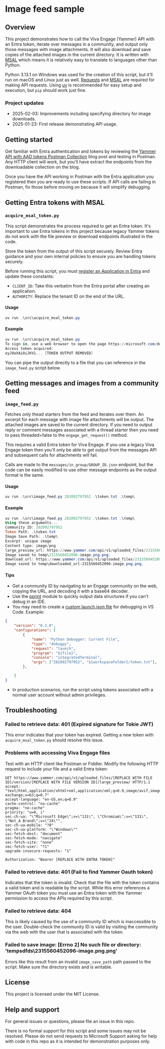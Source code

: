 # Image feed sample

## Overview
This project demonstrates how to call the Viva Engage (Yammer) API with an Entra token, iterate over messages in a community, and output only those messages with image attachments. It will also download and save copies of the attached images in the current directory. It is written with [MSAL](https://learn.microsoft.com/en-us/entra/identity-platform/msal-overview) which means it is relatively easy to translate to languages other than Python.

Python 3.13.1 on Windows was used for the creation of this script, but it'll run on macOS and Linux just as well. [Requests](https://pypi.org/project/requests/) and [MSAL](https://pypi.org/project/msal/) are required for making API requests. Using [uv](https://docs.astral.sh/uv/) is recommended for easy setup and execution, but ```pip``` should work just fine.

### Project updates
- 2025-02-03: Improvements including specifying directory for image downloads.
- 2025-01-23: First release demonstrating API usage.


## Getting started

Get familiar with Entra authentication and tokens by reviewing the [Yammer API with AAD tokens Postman Collection](https://techcommunity.microsoft.com/blog/viva_engage_blog/yammer-api-with-aad-tokens-postman-collection/857923) blog post and testing in Postman. Any HTTP client will work, but you'll have extract the endpoints from the downloadable collection on the blog. 

Once you have the API working in Postman with the Entra application you registered then you are ready to use these scripts. If API calls are failing in Postman, fix those before moving on because it will simplify debugging.

## Getting Entra tokens with MSAL
### `acquire_msal_token.py`
This script demonstrates the process required to get an Entra token. It's important to use Entra tokens in this project because legacy Yammer tokens do not work with the file preview or download endpoints illustrated in the code.

Store the token from the output of this script securely. Review Entra guidance and your own internal policies to ensure you are handling tokens securely.

Before running this script, you must [register an Application in Entra](https://learn.microsoft.com/en-us/entra/identity-platform/quickstart-register-app) and update these constants:

- ```CLIENT_ID```: Take this verbatim from the Entra portal after creating an application.
- ```AUTHORITY```: Replace the tenant ID on the end of the URL.

#### Usage
```powershell
uv run .\src\acquire_msal_token.py
```

#### Example
```powershell
uv run .\src\acquire_msal_token.py
To sign in, use a web browser to open the page https://microsoft.com/devicelogin and enter the code [CODE APPEARS HERE] to authenticate.
Access token acquired:
eyJ0eXAiOiJKV1... [TOKEN OUTPUT REMOVED]
```

You can pipe the output directly to a file that you can reference in the ```image_feed.py``` script below.

## Getting messages and images from a community feed
### `image_feed.py`

Fetches only thead starters from the feed and iterates over them. An excerpt for each message with image file attachments will be output. The attached images are saved to the current directory. If you need to output reply or comment messages associated with a thread starter then you need to pass threaded=false to the ```engage_get_request()``` method.

This requires a valid Entra token for Viva Engage. If you use a legacy Viva Engage token then you'll only be able to get output from the messages API and subsequent calls for attachments will fail.

Calls are made to the ```messages/in_group/GROUP_ID.json``` endpoint, but the code can be easily modified to use other message endpoints as the output format is the same.

#### Usage
```powershell
uv run .\src\image_feed.py 202092797952 .\token.txt .\temp\
```
#### Example
```powershell
uv run .\src\image_feed.py 202092797952 .\token.txt .\temp\
Using these arguments...
Community ID: 202092797952
Token Path: .\token.txt
Image Save Path: .\temp\
Excerpt: unique image
Content type: image/png
large_preview_url: https://www.yammer.com/api/v1/uploaded_files/2315560452096/version/2339394756608/large_preview/
Image saved to temp\2315560452096-image.png.png.
download_url: https://www.yammer.com/api/v1/uploaded_files/2315560452096/download
Image saved to temp\downloaded_url-2315560452096-image.png.png.
```

#### Tips

- Get a community ID by navigating to an Engage community on the web, copying the URL, and decoding it with a base64 decoder.
- Use the [pprint](https://docs.python.org/3/library/pprint.html) module to quickly output data structures if you can't debug in an IDE.
- You may need to create a [custom launch.json file](https://code.visualstudio.com/Docs/editor/debugging#_launch-configurations) for debugging in VS Code. Example:
```json
{
    "version": "0.2.0",
    "configurations": [
        {
            "name": "Python Debugger: Current File",
            "type": "debugpy",
            "request": "launch",
            "program": "${file}",
            "console": "integratedTerminal",
            "args": ["202092797952", "${workspaceFolder}/token.txt"],
        },

    ]
}
```
- In production scenarios, run the script using tokens associated with a normal user account without admin privileges.

## Troubleshooting

### Failed to retrieve data: 401 (Expired signature for Tokie JWT)
This error indicates that your token has expired. Getting a new token with ```acquire_msal_token.py``` should resolve this issue.

### Problems with accessing Viva Engage files
Test with an HTTP client like Postman or Fiddler. Modify the following HTTP request to include your file and a valid Entra token:
```
GET https://www.yammer.com/api/v1/uploaded_files/[REPLACE WITH FILE ID]/version/[REPLACE WITH FILE VERSION ID]/large_preview/ HTTP/1.1
accept: "text/html,application/xhtml+xml,application/xml;q=0.9,image/avif,image/webp,image/apng,*/*;q=0.8,application/signed-exchange;v=b3;q=0.7"
accept-language: "en-US,en;q=0.9"
cache-control: "no-cache"
pragma: "no-cache"
priority: "u=0, i"
sec-ch-ua: "\"Microsoft Edge\";v=\"131\", \"Chromium\";v=\"131\", \"Not_A Brand\";v=\"24\"",
sec-ch-ua-mobile: "?0"
sec-ch-ua-platform: "\"Windows\""
sec-fetch-dest: "document"
sec-fetch-mode: "navigate"
sec-fetch-site: "none"
sec-fetch-user: "?1"
upgrade-insecure-requests: "1"

Authorization: "Bearer [REPLACE WITH ENTRA TOKEN]"
```

### Failed to retrieve data: 401 (Fail to find Yammer Oauth token)

Indicates that the token is invalid. Check that the file with the token contains a valid token and is readable by the script. While this error references a Yammer OAuth token you must use an Entra token with the Yammer permission to access the APIs required by this script.

### Failed to retrieve data: 404

This is likely caused by the use of a community ID which is inaccessible to the user. Double-check the community ID is valid by visiting the community via the web with the user that is associated with the token.

### Failed to save image: [Errno 2] No such file or directory: 'tempsdfds\\2315560452096-image.png.png'

Errors like this result from an invalid ```image_save_path``` path passed to the script. Make sure the directory exists and is writable.

## License
This project is licensed under the MIT License.

## Help and support
For general issues or questions, please file an issue in this repo.

There is no formal support for this script and some issues may not be resolved. Please do not send requests to Microsoft Support asking for help with code in this repo as it is intended for demonstration purposes only.


